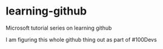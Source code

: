 # learning-github
Microsoft tutorial series on learning github

I am figuring this whole github thing out as part of #100Devs
